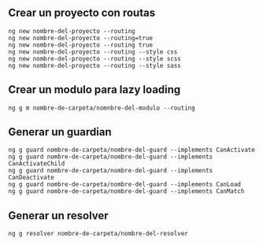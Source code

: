 ## Crear un proyecto con routas

```
ng new nombre-del-proyecto --routing
ng new nombre-del-proyecto --routing=true
ng new nombre-del-proyecto --routing true
ng new nombre-del-proyecto --routing --style css
ng new nombre-del-proyecto --routing --style scss
ng new nombre-del-proyecto --routing --style sass
```

## Crear un modulo para lazy loading 
```
ng g m nombre-de-carpeta/nomnbre-del-modulo --routing
```

## Generar un guardian

```
ng g guard nombre-de-carpeta/nombre-del-guard --implements CanActivate
ng g guard nombre-de-carpeta/nombre-del-guard --implements CanActivateChild
ng g guard nombre-de-carpeta/nombre-del-guard --implements CanDeactivate
ng g guard nombre-de-carpeta/nombre-del-guard --implements CanLoad
ng g guard nombre-de-carpeta/nombre-del-guard --implements CanMatch
```


## Generar un resolver

```
ng g resolver nombre-de-carpeta/nombre-del-resolver
```

